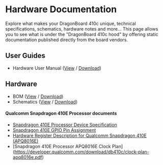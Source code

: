# Hardware Documentation

Explore what makes your DragonBoard 410c unique, technical specifications, schematics, hardware notes and more... This page allows you to see what is under the "DragonBoard 410c hood" by offering static documentation published directly from the board vendors.

## User Guides

- Hardware User Manual ([View](HWUserManual.md) / [Download](https://github.com/96boards/documentation/raw/master/ConsumerEdition/DragonBoard-410c/HardwareDocs/HardwareManual_DragonBoard.pdf))

## Hardware

- BOM ([View](https://github.com/96boards/documentation/blob/master/ConsumerEdition/DragonBoard-410c/HardwareDocs/DragonBoard410c_BOM.pdf) / [Download](https://github.com/96boards/documentation/raw/master/ConsumerEdition/DragonBoard-410c/HardwareDocs/DragonBoard410c_BOM.pdf))
- Schematics ([View](https://github.com/96boards/documentation/blob/master/ConsumerEdition/DragonBoard-410c/HardwareDocs/Schematics_DragonBoard.pdf) / [Download](https://github.com/96boards/documentation/raw/master/ConsumerEdition/DragonBoard-410c/HardwareDocs/Schematics_DragonBoard.pdf))

#### Qualcomm Snapdragon 410E Processor documents

- [Snapdragon 410E Processor Device Specification](http://linaro.co/96b-sd410-ds)
- [Snapdragon 410E GPIO Pin Assignment](https://developer.qualcomm.com/download/db410c/gpio-pin-assignment.pdf)
- [Hardware Register Description for Qualcomm Snapdragon 410E (APQ8016E)](http://linaro.co/96b-qc-hrd)
- [Snapdragon 410E Processor APQ8016E Clock Plan] (https://developer.qualcomm.com/download/db410c/clock-plan-apq8016e.pdf)
